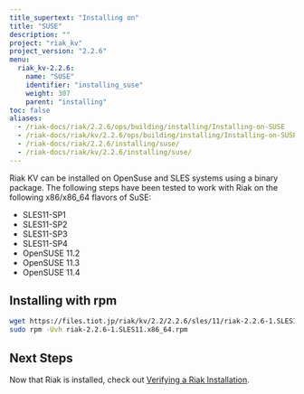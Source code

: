 ```yaml
---
title_supertext: "Installing on"
title: "SUSE"
description: ""
project: "riak_kv"
project_version: "2.2.6"
menu:
  riak_kv-2.2.6:
    name: "SUSE"
    identifier: "installing_suse"
    weight: 307
    parent: "installing"
toc: false
aliases:
  - /riak-docs/riak/2.2.6/ops/building/installing/Installing-on-SUSE
  - /riak-docs/riak/kv/2.2.6/ops/building/installing/Installing-on-SUSE
  - /riak-docs/riak/2.2.6/installing/suse/
  - /riak-docs/riak/kv/2.2.6/installing/suse/
---
```


[install verify]: {{<baseurl>}}riak/kv/2.2.6/setup/installing/verify

Riak KV can be installed on OpenSuse and SLES systems using a binary package. The following steps have been tested to work with Riak on
the following x86/x86_64 flavors of SuSE:

* SLES11-SP1
* SLES11-SP2
* SLES11-SP3
* SLES11-SP4
* OpenSUSE 11.2
* OpenSUSE 11.3
* OpenSUSE 11.4

## Installing with rpm

```bash
wget https://files.tiot.jp/riak/kv/2.2/2.2.6/sles/11/riak-2.2.6-1.SLES11.x86_64.rpm
sudo rpm -Uvh riak-2.2.6-1.SLES11.x86_64.rpm
```

## Next Steps

Now that Riak is installed, check out [Verifying a Riak Installation][install verify].

